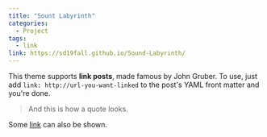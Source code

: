 ```yaml
---
title: "Sount Labyrinth"
categories:
  - Project
tags:
  - link
link: https://sd19fall.github.io/Sound-Labyrinth/
---
```


This theme supports **link posts**, made famous by John Gruber. To use, just add `link: http://url-you-want-linked` to the post's YAML front matter and you're done.

> And this is how a quote looks.

Some [link](#) can also be shown.